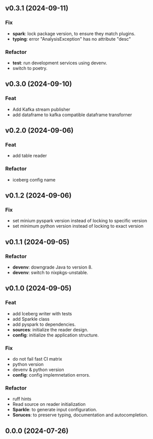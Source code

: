 ## v0.3.1 (2024-09-11)

### Fix

- **spark**: lock package version, to ensure they match plugins.
- **typing**: error "AnalysisException" has no attribute "desc"

### Refactor

- **test**: run development services using devenv.
- switch to poetry.

## v0.3.0 (2024-09-10)

### Feat

- Add Kafka stream publisher
- add dataframe to kafka compatible dataframe transforner

## v0.2.0 (2024-09-06)

### Feat

- add table reader

### Refactor

- iceberg config name

## v0.1.2 (2024-09-06)

### Fix

- set minium pyspark version instead of locking to specific version
- set minimum python version instead of locking to exact version

## v0.1.1 (2024-09-05)

### Refactor

- **devenv**: downgrade Java to version 8.
- **devenv**: switch to nixpkgs-unstable.

## v0.1.0 (2024-09-05)

### Feat

- add Iceberg writer with tests
- add Sparkle class
- add pyspark to dependencies.
- **sources**: initialize the reader design.
- **config**: initialize the application structure.

### Fix

- do not fail fast CI matrix
- python version
- devenv & python version
- **config**: config implemnetation errors.

### Refactor

- ruff hints
- Read source on reader initialization
- **Sparkle**: to generate input configuration.
- **Soruces**: to preserve typing, documentation and autocompletion.

## 0.0.0 (2024-07-26)
